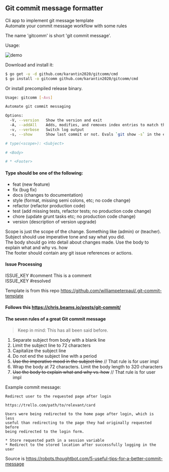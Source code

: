 ## Git commit message formatter

Cli app to implement git message template  
Automate your commit message workflow with some rules

The name 'gitcomm' is short 'git commit message'.

Usage:

![demo](https://github.com/karantin2020/gitcomm/raw/master/docs/screen.gif)

Download and install it:

```sh
$ go get -u -d github.com/karantin2020/gitcomm/cmd
$ go install -o gitcomm github.com/karantin2020/gitcomm/cmd
```

Or install precompiled release binary.  

```sh
Usage: gitcomm [-Avs]

Automate git commit messaging

Options:
  -V, --version   Show the version and exit
  -A, --addAll    Adds, modifies, and removes index entries to match the working tree. Evals `git add -A`
  -v, --verbose   Switch log output
  -s, --show      Show last commit or not. Evals `git show -s` in the end of execution
```

```sh
# type(<scope>): <Subject>

# <Body>

# * <Footer>
```

#### Type should be one of the following:

- feat (new feature)
- fix (bug fix)
- docs (changes to documentation)
- style (format, missing semi colons, etc; no code change)
- refactor (refactor production code)
- test (add missing tests, refactor tests; no production code change)
- chore (update grunt tasks etc; no production code change)
- version (description of version upgrade)

Scope is just the scope of the change. Something like (admin) or (teacher).  
Subject should use imperative tone and say what you did.  
The body should go into detail about changes made. Use the body to explain what and why vs. how  
The footer should contain any git issue references or actions.

#### Issue Processing

ISSUE_KEY #comment This is a comment  
ISSUE_KEY #resolved

Template is from this repo https://github.com/williampeterpaul/.git-commit-template

#### Follows this https://chris.beams.io/posts/git-commit/

#### The seven rules of a great Git commit message

> Keep in mind: This has all been said before.

1. Separate subject from body with a blank line
2. Limit the subject line to 72 characters
3. Capitalize the subject line
4. Do not end the subject line with a period
5. ~~Use the imperative mood in the subject line~~ // That rule is for user impl
6. Wrap the body at 72 characters. Limit the body length to 320 characters
7. ~~Use the body to explain what and why vs. how~~ // That rule is for user impl

Example commit message:

    Redirect user to the requested page after login

    https://trello.com/path/to/relevant/card

    Users were being redirected to the home page after login, which is less
    useful than redirecting to the page they had originally requested before
    being redirected to the login form.

    * Store requested path in a session variable
    * Redirect to the stored location after successfully logging in the user

Source is https://robots.thoughtbot.com/5-useful-tips-for-a-better-commit-message
